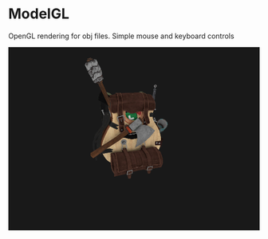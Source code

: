 # ModelGL

OpenGL rendering for obj files.
Simple mouse and keyboard controls

![screenshot](https://github.com/dubtcs/ModelGL/blob/master/ModelGL/data/screenshot.png?raw=true)
